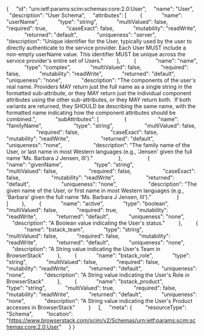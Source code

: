 {
    "id": "urn:ietf:params:scim:schemas:core:2.0:User",
    "name": "User",
    "description": "User Schema",
    "attributes": [
        {
            "name": "userName",
            "type": "string",
            "multiValued": false,
            "required": true,
            "caseExact": false,
            "mutability": "readWrite",
            "returned": "default",
            "uniqueness": "server",
            "description": "Unique identifier for the User, typically used by the user to directly authenticate to the service provider. Each User MUST include a non-empty userName value. This identifier MUST be unique across the service provider's entire set of Users."
        },
        {
            "name": "name",
            "type": "complex",
            "multiValued": false,
            "required": false,
            "mutability": "readWrite",
            "returned": "default",
            "uniqueness": "none",
            "description": "The components of the user's real name. Providers MAY return just the full name as a single string in the formatted sub-attribute, or they MAY return just the individual component attributes using the other sub-attributes, or they MAY return both.  If both variants are returned, they SHOULD be describing the same name, with the formatted name indicating how the component attributes should be combined.",
            "subAttributes": [
                {
                    "name": "familyName",
                    "type": "string",
                    "multiValued": false,
                    "required": false,
                    "caseExact": false,
                    "mutability": "readWrite",
                    "returned": "default",
                    "uniqueness": "none",
                    "description": "The family name of the User, or last name in most Western languages (e.g., 'Jensen' given the full name 'Ms. Barbara J Jensen, III')."
                },
                {
                    "name": "givenName",
                    "type": "string",
                    "multiValued": false,
                    "required": false,
                    "caseExact": false,
                    "mutability": "readWrite",
                    "returned": "default",
                    "uniqueness": "none",
                    "description": "The given name of the User, or first name in most Western languages (e.g., 'Barbara' given the full name 'Ms. Barbara J Jensen, III')."
                }
            ]
        },
        {
            "name": "active",
            "type": "boolean",
            "multiValued": false,
            "required": true,
            "mutability": "readWrite",
            "returned": "default",
            "uniqueness": "none",
            "description": "A Boolean value indicating the User's status."
        },
        {
            "name": "bstack_team",
            "type": "string",
            "multiValued": false,
            "required": false,
            "mutability": "readWrite",
            "returned": "default",
            "uniqueness": "none",
            "description": "A String value indicating the User's Team in BrowserStack"
        },
        {
            "name": "bstack_role",
            "type": "string",
            "multiValued": false,
            "required": false,
            "mutability": "readWrite",
            "returned": "default",
            "uniqueness": "none",
            "description": "A String value indicating the User's Role in BrowserStack"
        },
        {
            "name": "bstack_product",
            "type": "string",
            "multiValued": true,
            "required": false,
            "mutability": "readWrite",
            "returned": "default",
            "uniqueness": "none",
            "description": "A String value indicating the User's Product accesses in BrowserStack"
        }
    ],
    "meta": {
        "resourceType": "Schema",
        "location": "https://www.browserstack.com/scim/v2/Schemas/urn:ietf:params:scim:schemas:core:2.0:User"
    }
}